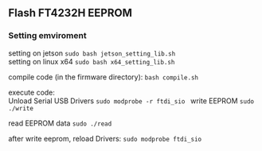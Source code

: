 ## Flash FT4232H EEPROM

### Setting emviroment

setting on jetson
``` sudo bash jetson_setting_lib.sh ```  
setting on linux x64
``` sudo bash x64_setting_lib.sh ```

compile code (in the firmware directory):
``` bash compile.sh ```

execute code:  
Unload Serial USB Drivers
```sudo modprobe -r ftdi_sio ```
write EEPROM ```sudo ./write```

read EEPROM data ```sudo ./read```

after write eeprom, reload Drivers:
```sudo modprobe ftdi_sio```
